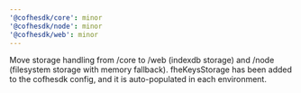 ```yaml
---
'@cofhesdk/core': minor
'@cofhesdk/node': minor
'@cofhesdk/web': minor
---
```


Move storage handling from /core to /web (indexdb storage) and /node (filesystem storage with memory fallback). fheKeysStorage has been added to the cofhesdk config, and it is auto-populated in each environment.

